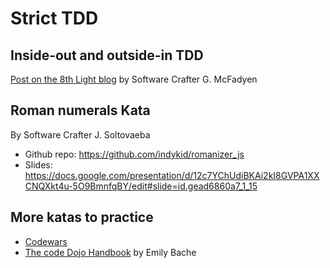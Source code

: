# Strict TDD

## Inside-out and outside-in TDD

[Post on the 8th Light blog](https://8thlight.com/blog/georgina-mcfadyen/2016/06/27/inside-out-tdd-vs-outside-in.html) by Software Crafter G. McFadyen

## Roman numerals Kata

By Software Crafter J. Soltovaeba

* Github repo: <https://github.com/indykid/romanizer_js>
* Slides: <https://docs.google.com/presentation/d/12c7YChUdiBKAi2kI8GVPA1XXCNQXkt4u-5O9BmnfqBY/edit#slide=id.gead6860a7_1_15>

## More katas to practice

* [Codewars](https://www.codewars.com/)
* [The code Dojo Handbook](https://leanpub.com/codingdojohandbook) by Emily Bache
